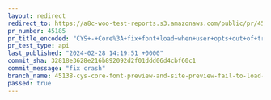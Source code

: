 ```yaml
---
layout: redirect
redirect_to: https://a8c-woo-test-reports.s3.amazonaws.com/public/pr/45185/api/index.html
pr_number: 45185
pr_title_encoded: "CYS+-+Core%3A+fix+font+load+when+user+opts+out+of+tracking"
pr_test_type: api
last_published: "2024-02-28 14:19:51 +0000"
commit_sha: 32818e3628e216b892092d2f01ddd06d4cbf60c1
commit_message: "fix crash"
branch_name: 45138-cys-core-font-preview-and-site-preview-fail-to-load-fonts-when-user-opts-out-of-tracking
passed: true
---
```

